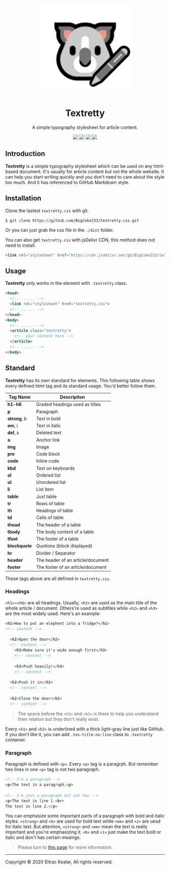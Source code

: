 <p align="center">
  <img src="banner.jpg">
  <h1 align="center">Textretty</h1>
  <p align="center">A simple typography stylesheet for article content.</p>
  <p align="center"><a href="http://makeapullrequest.com"><img src="https://img.shields.io/badge/PRs-welcome-brightgreen.svg?style=flat-square"></a> <a href="./LICENSE"><img src="https://img.shields.io/badge/license-MIT-green?style=flat-square"></a> <img src="https://img.shields.io/github/stars/BigCoke233/textretty.css?label=Star&style=flat-square"> <a href="https://github.com/BigCoke233/textretty/releases"><img src="https://img.shields.io/github/downloads/BigCoke233/textretty.css/total?style=flat-square"></a></p>
</p>

## Introduction

**Textretty** is a simple typography stylesheet which can be used on any html-based document. It's usually for article content but not the whole website. It can help you start writing quickly and you don't need to care about the style too much.
And it has referenced to GitHub Markdown style.

## Installation

Clone the lastest `textretty.css` with git.
```git
$ git clone https://github.com/BigCoke233/textretty.css.git
```
Or you can just grab the css file in the `./dist` folder.

You can also get `textretty.css` with jsDelivr CDN, this method does not need to install.
```html
<link rel="stylesheet" href="https://cdn.jsdelivr.net/gh/BigCoke233/textretty.css/dist/textretty.min.css">
```

## Usage

**Textretty** only works in the element with `.textretty` class.
```html
<head>
  <!-- ...... -->
  <link rel="stylesheet" href="textretty.css">
  <!-- ...... -->
</head>
<body>
  <!-- ...... -->
  <article class="textretty">
    <!-- your content here -->
  </article>
  <!-- ...... -->
</body>
```

## Standard

**Textretty** has its own standard for elements. This following table shows every defined html tag and its standard usage. You'd better follow them.

| Tag Name       | Descripiton |
| -------------- | ----------- |
| **h1-h6**      | Graded headings used as titles |
| **p**          | Paragraph   |
| **strong**, b  | Text in bold |
| **em**, i      | Text in italic |
| **del**, s     | Deleted text |
| **a**          | Anchor link |
| **img**        | Image       |
| **pre**        | Code block  |
| **code**       | Inline code |
| **kbd**        | Text on keyboards |
| **ol**         | Ordered list |
| **ul**         | Unordered list |
| **li**         | List item   |
| **table**      | Just table  |
| **tr**         | Rows of table |
| **th**         | Headings of table |
| **td**         | Cells of table |
| **thead**      | The header of a table |
| **tbody**      | The body content of a table |
| **tfoot**      | The footer of a table |
| **blockquote** | Quotions (block displayed) |
| **hr**         | Divider / Separator |
| **header**     | The header of an article/document |
| **footer**     | The footer of an article/document |

These tags above are all defined in `textretty.css`. 

### Headings

`<h1>`~`<h6>` are all headings. Usually, `<h1>` are used as the main title of the whole article / document. Others're used as subtitles while `<h2>` and `<h3>` are the most widely used. Here's an example:
```html
<h1>How to put an elephent into a fridge?</h1>
<!-- content -->

  <h2>Open the door</h2>
  <!-- content -->
    <h3>Make sure it's wide enough first</h3>
	<!-- content -->
	
	<h3>Push heavily!</h3>
	<!-- content -->

  <h2>Push it in</h2>
  <!-- content -->

  <h2>Close the door</h2>
  <!-- content -->
```

> The space before the `<h2>` and `<h3>` is there to help you understand their relation but they don't really exist.

Every `<h1>` and `<h2>` is underlined with a thick light-gray line just like GitHub. If you don't like it, you can add `.tex-title-no-line` class to `.textretty` container.

### Paragraph

Paragraph is defined with `<p>`. Every `<p>` tag is a paragrph. But remember two lines in one `<p>` tag is not two paragraph.

```html
<!-- I'm a paragraph -->
<p>The text in a paragraph.<p>

<!-- I'm just a paragraph but not two -->
<p>The text in line 1.<br>
The text in line 2.</p>
```

You can emphasize some important parts of a paragraph with bold and italic styles. `<strong>` and `<b>` are used for bold text while `<em>` and `<i>` are uesd for italic text. 
But attention, `<strong>` and `<em>` mean the text is really important and you're emphasizing it. `<b>` and `<i>` just make the text bold or italic and don't has certain meaings.

> Please turn to [this page](https://bigcoke233.github.io/textretty,css) for more information.

---

Copyright &copy; 2020 Eltrac Koalar, All rights reserved.